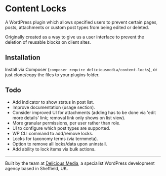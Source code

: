 # Content Locks

A WordPress plugin which allows specified users to prevent certain pages, posts, attachments or custom post types from being edited or deleted.

Originally created as a way to give us a user interface to prevent the deletion of reusable blocks on client sites.

## Installation

Install via Composer (`composer require deliciousmedia/content-locks`), or just clone/copy the files to your plugins folder.

## Todo

- Add indicator to show status in post list.
- Improve documentation (usage section).
- Consider improved UI for attachments (adding has to be done via 'edit more details' link; removal link only shows on list view).
- More granular permissions, per user rather than role.
- UI to configure which post types are supported.
- WP CLI command to add/remove locks.
- Locks for taxonomy terms (via termmeta).
- Option to remove all locks/data upon uninstall.
- Add ability to lock items via bulk actions.

---
Built by the team at [Delicious Media](https://www.deliciousmedia.co.uk/), a specialist WordPress development agency based in Sheffield, UK.